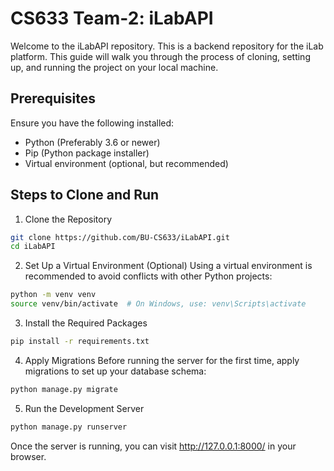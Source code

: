 # CS633 Team-2: iLabAPI

Welcome to the iLabAPI repository. This is a backend repository for the iLab platform. This guide will walk you through the process of cloning, setting up, and running the project on your local machine.

## Prerequisites

Ensure you have the following installed:

- Python (Preferably 3.6 or newer)
- Pip (Python package installer)
- Virtual environment (optional, but recommended)

## Steps to Clone and Run

1. Clone the Repository
```bash
git clone https://github.com/BU-CS633/iLabAPI.git
cd iLabAPI
```

2. Set Up a Virtual Environment (Optional)
Using a virtual environment is recommended to avoid conflicts with other Python projects:

```bash
python -m venv venv
source venv/bin/activate  # On Windows, use: venv\Scripts\activate
```

3. Install the Required Packages
```bash
pip install -r requirements.txt
```

4. Apply Migrations
Before running the server for the first time, apply migrations to set up your database schema:
```bash
python manage.py migrate
```

5. Run the Development Server
```bash
python manage.py runserver
```
Once the server is running, you can visit http://127.0.0.1:8000/ in your browser.